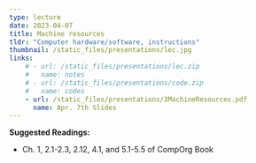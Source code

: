```yaml
---
type: lecture
date: 2023-04-07
title: Machine resources
tldr: "Computer hardware/software, instructions"
thumbnail: /static_files/presentations/lec.jpg
links: 
    # - url: /static_files/presentations/lec.zip
    #   name: notes
    # - url: /static_files/presentations/code.zip
    #   name: codes
    - url: /static_files/presentations/3MachineResources.pdf
      name: Apr. 7th Slides
---
```


**Suggested Readings:**
- Ch. 1, 2.1-2.3, 2.12, 4.1, and 5.1-5.5 of CompOrg Book
